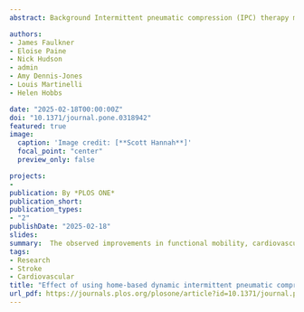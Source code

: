 ```yaml
---
abstract: Background Intermittent pneumatic compression (IPC) therapy may benefit stroke patients by eliciting more intensive training sessions that may result in better health, mobility and ultimately quality of life. The purpose of this randomized controlled trial was to assess the effect of using a home-based IPC device on functional outcomes and vascular health in individuals with chronic stroke. Methods Thirty-one stroke survivors (64.3 ± 14.3y; 4.3 ± 2.7y since stroke) completed pre- and post-intervention assessments of functional capacity (six-minute walk test [6MWT], timed-up-and-go, 10m walk test), vascular health (pulse wave analysis, carotid-femoral pulse wave velocity), and physical activity. Following the pre-assessment, individuals were randomly assigned to either a daily, 12-week, home-based IPC group, or to a usual care control (CON) group. Outcomes were assessed using analysis of covariance (ANCOVA), controlling for age and any baseline differences. Results Following ANCOVA, a significant increase in 6MWT walking distance was observed post-assessment for the IPC (Mean ± SD [95\%CI]; 188 ± 19 m [177–199m]) but not the CON group (167 ± 19 m [157–178m]) (p {\textless} 0.05). A significant reduction in peripheral systolic blood pressure was reported at the post-assessment for the IPC group (136.2 ± 8.0 mmHg [131.9–140.4 mmHg]) but not for CON (142.2 ± 8.0 mmHg [138.1–144.6 mmHg]) (p {\textless} 0.05). Similar findings were observed for central systolic blood pressure. Physical activity levels significantly increased at the post-assessment for IPC (1857 ± 879 MET·min−1·week−1 [1390–2325 MET·min−1·week−1]) but not for the CON group (1161 ± 879 MET·min−1·week−1 [677–1645 MET·min−1·week−1]), while for time spent sitting, a significantly greater reduction was observed at the post-assessment for the IPC group (396 ± 86 mins [350–442 mins]) compared to CON (486 ± 86 mins [439–534 mins]) (both p {\textless} 0.05). Conclusions The observed improvements in functional mobility, cardiovascular health, increased physical activity and reduced sedentary time demonstrates important clinical implications of ‘home-based’ IPC therapy as a clinical training aid for stroke rehabilitation. Home-based IPC therapy could serve as an adjunct to conventional rehabilitation, however, further research is needed to determine whether IPC therapy can sustain or improve function over time for individuals in the chronic stage of recovery.

authors:
- James Faulkner
- Eloise Paine
- Nick Hudson
- admin
- Amy Dennis-Jones
- Louis Martinelli
- Helen Hobbs

date: "2025-02-18T00:00:00Z"
doi: "10.1371/journal.pone.0318942"
featured: true
image:
  caption: 'Image credit: [**Scott Hannah**]'
  focal_point: "center"
  preview_only: false

projects:
-
publication: By *PLOS ONE*
publication_short: 
publication_types:
- "2"
publishDate: "2025-02-18"
slides:
summary:  The observed improvements in functional mobility, cardiovascular health, increased physical activity and reduced sedentary time demonstrates important clinical implications of ‘home-based’ IPC therapy as a clinical training aid for stroke rehabilitation. Home-based IPC therapy could serve as an adjunct to conventional rehabilitation, however, further research is needed to determine whether IPC therapy can sustain or improve function over time for individuals in the chronic stage of recovery.
tags:
- Research
- Stroke
- Cardiovascular
title: "Effect of using home-based dynamic intermittent pneumatic compression therapy during periods of physical activity on functional and vascular health outcomes in chronic stroke: A randomized controlled clinical trial"
url_pdf: https://journals.plos.org/plosone/article?id=10.1371/journal.pone.0318942
---
```



